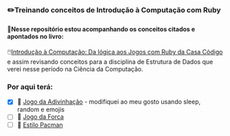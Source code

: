 ### ✏️Treinando conceitos de Introdução à Computação com Ruby

#### 📎Nesse repositório estou acompanhando os conceitos citados e apontados no livro:

🖱️[Introdução à Computação: Da lógica aos Jogos com Ruby da Casa Código](encurtador.com.br/tuGR3)  e 
assim revisando conceitos para a disciplina de Estrutura de Dados que verei nesse período na Ciência da Computação.


### Por aqui terá:
-  [X] 🥇 [Jogo da Adivinhação](https://github.com/SrtaPoe/introducao-computacao-ruby/blob/main/maior_ou_menor.rb) - modifiquei ao meu gosto usando sleep, random e emojis
-  [ ] 🥈 [Jogo da Forca](https://github.com/SrtaPoe/introducao-computacao-ruby)
-  [ ] 🥉 [Estilo Pacman](https://github.com/SrtaPoe/introducao-computacao-ruby)
